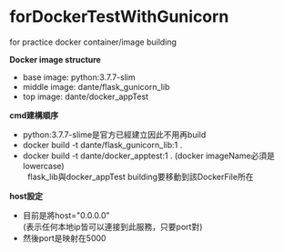 # forDockerTestWithGunicorn
for practice docker container/image building

**Docker image structure**
- base image: python:3.7.7-slim 
- middle image: dante/flask_gunicorn_lib
- top image: dante/docker_appTest

**cmd建構順序**
- python:3.7.7-slime是官方已經建立因此不用再build
- docker build -t dante/flask_gunicorn_lib:1 .
- docker build -t dante/docker_apptest:1 .&nbsp;(docker imageName必須是lowercase)
<br/>&nbsp; flask_lib與docker_appTest building要移動到該DockerFile所在

**host設定**
- 目前是將host="0.0.0.0"
<br>(表示任何本地ip皆可以連接到此服務，只要port對)
- 然後port是映射在5000